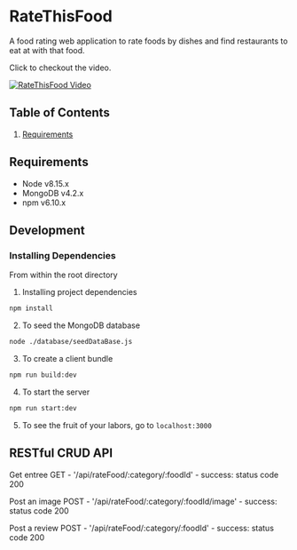 # RateThisFood

A food rating web application to rate foods by dishes and find restaurants to eat at with that food. 

Click to checkout the video.

[![RateThisFood Video](https://img.youtube.com/vi/h58cI1eNcm0/0.jpg)](https://www.youtube.com/watch?v=h58cI1eNcm0)

## Table of Contents

1. [Requirements](#requirements)

## Requirements
- Node v8.15.x
- MongoDB v4.2.x
- npm v6.10.x

## Development

### Installing Dependencies

From within the root directory

1. Installing project dependencies

```sh
npm install
```
2. To seed the MongoDB database

```sh
node ./database/seedDataBase.js
```
3. To create a client bundle

```sh
npm run build:dev
```

4. To start the server

```sh
npm run start:dev
```
5. To see the fruit of your labors, go to `localhost:3000`

## RESTful CRUD API
Get entree
GET - '/api/rateFood/:category/:foodId' - success: status code 200

Post an image
POST - '/api/rateFood/:category/:foodId/image' - success: status code 200

Post a review
POST - '/api/rateFood/:category/:foodId' - success: status code 200
